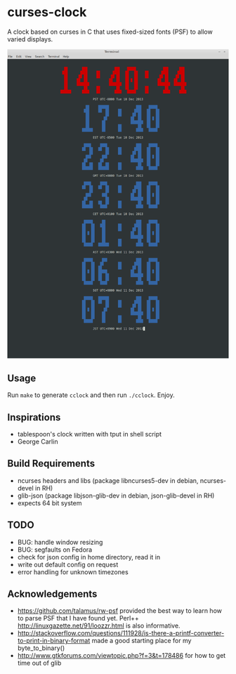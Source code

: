 curses-clock
============

A clock based on curses in C that uses fixed-sized fonts (PSF) to allow varied displays.

![screen shot of default config](/docs/clock001.png)

Usage
-----

Run `make` to generate `cclock` and then run `./cclock`.  Enjoy.

Inspirations
------------

* tablespoon's clock written with tput in shell script
* George Carlin

Build Requirements
------------------

* ncurses headers and libs (package libncurses5-dev in debian, ncurses-devel in RH)
* glib-json (package libjson-glib-dev in debian, json-glib-devel in RH)
* expects 64 bit system

TODO
----

* BUG: handle window resizing
* BUG: segfaults on Fedora
* check for json config in home directory, read it in
* write out default config on request
* error handling for unknown timezones

Acknowledgements
----------------
* https://github.com/talamus/rw-psf provided the best way to learn how to parse PSF that I have found yet.  Perl++  http://linuxgazette.net/91/loozzr.html is also informative.
* http://stackoverflow.com/questions/111928/is-there-a-printf-converter-to-print-in-binary-format made a good starting place for my byte_to_binary()
* http://www.gtkforums.com/viewtopic.php?f=3&t=178486 for how to get time out of glib
